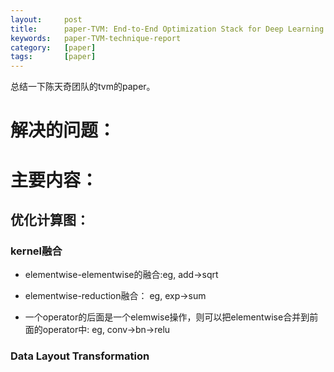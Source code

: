 ```yaml
---
layout:     post
title:      paper-TVM: End-to-End Optimization Stack for Deep Learning
keywords:   paper-TVM-technique-report
category:   [paper]
tags:       [paper]
---
```


总结一下陈天奇团队的tvm的paper。




# 解决的问题：



# 主要内容：


## 优化计算图：


### kernel融合

- elementwise-elementwise的融合:eg, add->sqrt


- elementwise-reduction融合： eg, exp->sum

- 一个operator的后面是一个elemwise操作，则可以把elementwise合并到前面的operator中: eg, conv->bn->relu



### Data Layout Transformation
